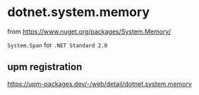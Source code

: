 # dotnet.system.memory

from https://www.nuget.org/packages/System.Memory/

`System.Span` for `.NET Standard 2.0`

## upm registration

https://upm-packages.dev/-/web/detail/dotnet.system.memory
